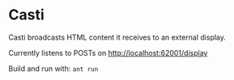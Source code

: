 Casti
=====

Casti broadcasts HTML content it receives to an external display.

Currently listens to POSTs on <http://localhost:62001/display>

Build and run with: `ant run`
